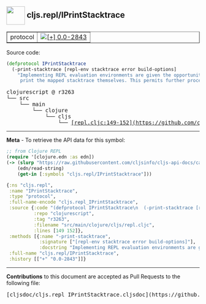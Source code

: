 ## <img width="48px" valign="middle" src="http://i.imgur.com/Hi20huC.png"> cljs.repl/IPrintStacktrace

 <table border="1">
<tr>

<td>protocol</td>
<td><a href="https://github.com/cljsinfo/cljs-api-docs/tree/0.0-2843"><img valign="middle" alt="[+] 0.0-2843" src="https://img.shields.io/badge/+-0.0--2843-lightgrey.svg"></a> </td>
</tr>
</table>






Source code:

```clj
(defprotocol IPrintStacktrace
  (-print-stacktrace [repl-env stacktrace error build-options]
    "Implementing REPL evaluation environments are given the opportunity to
     print the mapped stacktrace themselves. This permits further processing."))
```

 <pre>
clojurescript @ r3263
└── src
    └── main
        └── clojure
            └── cljs
                └── <ins>[repl.cljc:149-152](https://github.com/clojure/clojurescript/blob/r3263/src/main/clojure/cljs/repl.cljc#L149-L152)</ins>
</pre>


---

__Meta__ - To retrieve the API data for this symbol:

```clj
;; from Clojure REPL
(require '[clojure.edn :as edn])
(-> (slurp "https://raw.githubusercontent.com/cljsinfo/cljs-api-docs/catalog/cljs-api.edn")
    (edn/read-string)
    (get-in [:symbols "cljs.repl/IPrintStacktrace"]))
```

```clj
{:ns "cljs.repl",
 :name "IPrintStacktrace",
 :type "protocol",
 :full-name-encode "cljs.repl_IPrintStacktrace",
 :source {:code "(defprotocol IPrintStacktrace\n  (-print-stacktrace [repl-env stacktrace error build-options]\n    \"Implementing REPL evaluation environments are given the opportunity to\n     print the mapped stacktrace themselves. This permits further processing.\"))",
          :repo "clojurescript",
          :tag "r3263",
          :filename "src/main/clojure/cljs/repl.cljc",
          :lines [149 152]},
 :methods [{:name "-print-stacktrace",
            :signature ["[repl-env stacktrace error build-options]"],
            :docstring "Implementing REPL evaluation environments are given the opportunity to\n     print the mapped stacktrace themselves. This permits further processing."}],
 :full-name "cljs.repl/IPrintStacktrace",
 :history [["+" "0.0-2843"]]}

```

---

__Contributions__ to this document are accepted as Pull Requests to the following file:

 <pre>
[cljsdoc/cljs.repl_IPrintStacktrace.cljsdoc](https://github.com/cljsinfo/cljs-api-docs/blob/master/cljsdoc/cljs.repl_IPrintStacktrace.cljsdoc)
</pre>


